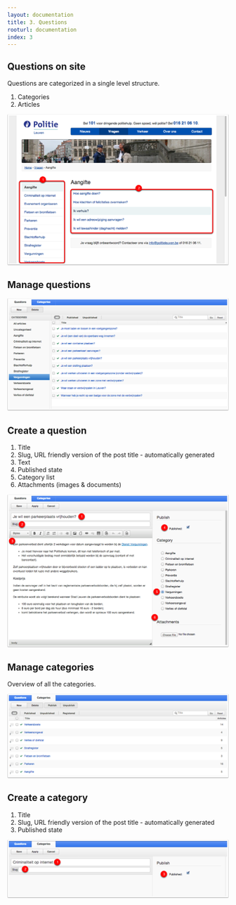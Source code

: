 ```yaml
---
layout: documentation
title: 3. Questions
rooturl: documentation
index: 3
---
```


## Questions on site

Questions are categorized in a single level structure.

1. Categories
2. Articles

![](/images/documentation/questions-site-questions.png)

## Manage questions

![](/images/documentation/questions-admin-questions.png)

## Create a question

1. Title
2. Slug, URL friendly version of the post title - automatically generated
3. Text
4. Published state
5. Category list
6. Attachments (images & documents)

![](/images/documentation/questions-admin-question.png)

## Manage categories

Overview of all the categories.

![](/images/documentation/questions-admin-categories.png)

## Create a category

1. Title
2. Slug, URL friendly version of the post title - automatically generated
3. Published state

![](/images/documentation/questions-admin-category.png)